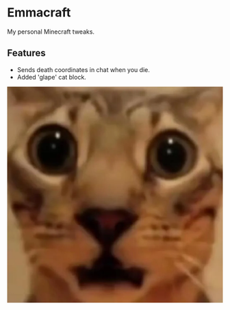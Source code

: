 # Emmacraft

My personal Minecraft tweaks.

## Features

- Sends death coordinates in chat when you die.
- Added 'glape' cat block.

![Glape](src/main/resources/assets/emmacraft/textures/block/glape.png "Glape")
